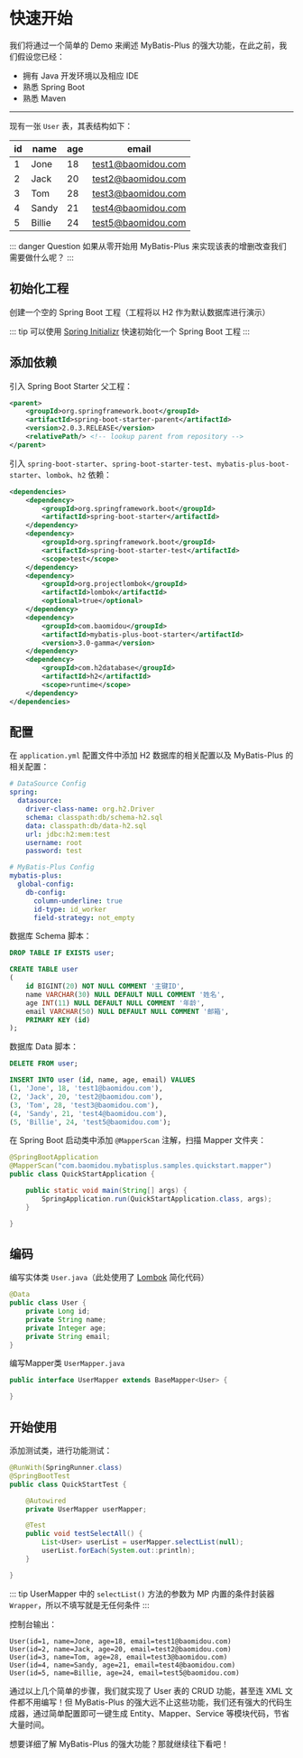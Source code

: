 # 快速开始

我们将通过一个简单的 Demo 来阐述 MyBatis-Plus 的强大功能，在此之前，我们假设您已经：

- 拥有 Java 开发环境以及相应 IDE
- 熟悉 Spring Boot
- 熟悉 Maven

---

现有一张 `User` 表，其表结构如下：

| id  | name   | age | email              |
| --- | ------ | --- | ------------------ |
| 1   | Jone   | 18  | test1@baomidou.com |
| 2   | Jack   | 20  | test2@baomidou.com |
| 3   | Tom    | 28  | test3@baomidou.com |
| 4   | Sandy  | 21  | test4@baomidou.com |
| 5   | Billie | 24  | test5@baomidou.com |

::: danger Question
如果从零开始用 MyBatis-Plus 来实现该表的增删改查我们需要做什么呢？
:::

## 初始化工程

创建一个空的 Spring Boot 工程（工程将以 H2 作为默认数据库进行演示）

::: tip
可以使用 [Spring Initializr](https://start.spring.io/) 快速初始化一个 Spring Boot 工程
:::

## 添加依赖

引入 Spring Boot Starter 父工程：
```xml
<parent>
    <groupId>org.springframework.boot</groupId>
    <artifactId>spring-boot-starter-parent</artifactId>
    <version>2.0.3.RELEASE</version>
    <relativePath/> <!-- lookup parent from repository -->
</parent>
```

引入 `spring-boot-starter`、`spring-boot-starter-test`、`mybatis-plus-boot-starter`、`lombok`、`h2` 依赖：
```xml
<dependencies>
    <dependency>
        <groupId>org.springframework.boot</groupId>
        <artifactId>spring-boot-starter</artifactId>
    </dependency>
    <dependency>
        <groupId>org.springframework.boot</groupId>
        <artifactId>spring-boot-starter-test</artifactId>
        <scope>test</scope>
    </dependency>
    <dependency>
        <groupId>org.projectlombok</groupId>
        <artifactId>lombok</artifactId>
        <optional>true</optional>
    </dependency>
    <dependency>
        <groupId>com.baomidou</groupId>
        <artifactId>mybatis-plus-boot-starter</artifactId>
        <version>3.0-gamma</version>
    </dependency>
    <dependency>
        <groupId>com.h2database</groupId>
        <artifactId>h2</artifactId>
        <scope>runtime</scope>
    </dependency>
</dependencies>
```

## 配置

在 `application.yml` 配置文件中添加 H2 数据库的相关配置以及 MyBatis-Plus 的相关配置：

```yaml
# DataSource Config
spring:
  datasource:
    driver-class-name: org.h2.Driver
    schema: classpath:db/schema-h2.sql
    data: classpath:db/data-h2.sql
    url: jdbc:h2:mem:test
    username: root
    password: test

# MyBatis-Plus Config
mybatis-plus:
  global-config:
    db-config:
      column-underline: true
      id-type: id_worker
      field-strategy: not_empty
```

数据库 Schema 脚本：

```sql
DROP TABLE IF EXISTS user;

CREATE TABLE user
(
	id BIGINT(20) NOT NULL COMMENT '主键ID',
	name VARCHAR(30) NULL DEFAULT NULL COMMENT '姓名',
	age INT(11) NULL DEFAULT NULL COMMENT '年龄',
	email VARCHAR(50) NULL DEFAULT NULL COMMENT '邮箱',
	PRIMARY KEY (id)
);
```

数据库 Data 脚本：

```sql
DELETE FROM user;

INSERT INTO user (id, name, age, email) VALUES
(1, 'Jone', 18, 'test1@baomidou.com'),
(2, 'Jack', 20, 'test2@baomidou.com'),
(3, 'Tom', 28, 'test3@baomidou.com'),
(4, 'Sandy', 21, 'test4@baomidou.com'),
(5, 'Billie', 24, 'test5@baomidou.com');
```

在 Spring Boot 启动类中添加 `@MapperScan` 注解，扫描 Mapper 文件夹：
```java {2}
@SpringBootApplication
@MapperScan("com.baomidou.mybatisplus.samples.quickstart.mapper")
public class QuickStartApplication {

    public static void main(String[] args) {
        SpringApplication.run(QuickStartApplication.class, args);
    }

}
```

## 编码

编写实体类 `User.java`（此处使用了 [Lombok](https://www.projectlombok.org/) 简化代码）

```java
@Data
public class User {
    private Long id;
    private String name;
    private Integer age;
    private String email;
}
```

编写Mapper类 `UserMapper.java`

```java
public interface UserMapper extends BaseMapper<User> {

}
```

## 开始使用

添加测试类，进行功能测试：

```java
@RunWith(SpringRunner.class)
@SpringBootTest
public class QuickStartTest {

    @Autowired
    private UserMapper userMapper;

    @Test
    public void testSelectAll() {
        List<User> userList = userMapper.selectList(null);
        userList.forEach(System.out::println);
    }

}
```

::: tip
UserMapper 中的 `selectList()` 方法的参数为 MP 内置的条件封装器 `Wrapper`，所以不填写就是无任何条件
:::

控制台输出：

```
User(id=1, name=Jone, age=18, email=test1@baomidou.com)
User(id=2, name=Jack, age=20, email=test2@baomidou.com)
User(id=3, name=Tom, age=28, email=test3@baomidou.com)
User(id=4, name=Sandy, age=21, email=test4@baomidou.com)
User(id=5, name=Billie, age=24, email=test5@baomidou.com)
```

通过以上几个简单的步骤，我们就实现了 User 表的 CRUD 功能，甚至连 XML 文件都不用编写！但 MyBatis-Plus 的强大远不止这些功能，我们还有强大的代码生成器，通过简单配置即可一键生成 Entity、Mapper、Service 等模块代码，节省大量时间。

想要详细了解 MyBatis-Plus 的强大功能？那就继续往下看吧！